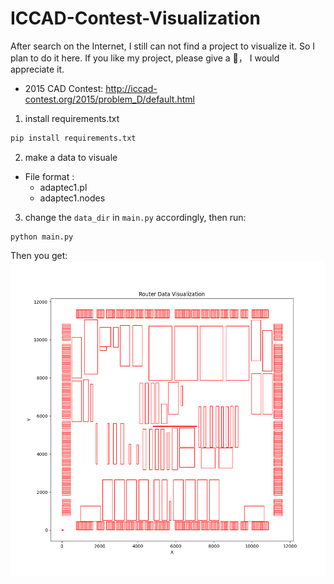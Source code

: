 # ICCAD-Contest-Visualization

After search on the Internet, I still can not find a project to visualize it. So I plan to do it here.
If you like my project, please give a 🌟， I would appreciate it.

- 2015 CAD Contest: http://iccad-contest.org/2015/problem_D/default.html


1. install requirements.txt
```bash
pip install requirements.txt
```

2. make a data to visuale 

- File format :
  - adaptec1.pl
  - adaptec1.nodes

3. change the `data_dir` in `main.py` accordingly, then run:
```
python main.py
```
Then you get:
![router](Figure_1.png)